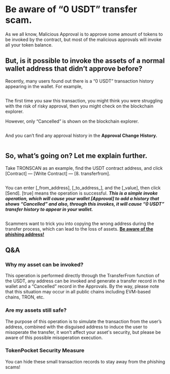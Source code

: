 # Be aware of “0 USDT” transfer scam.

As we all know, Malicious Approval is to approve some amount of tokens to be invoked by the contract, but most of the malicious approvals will invoke all your token balance.

## **But, is it possible to invoke the assets of a normal wallet address that didn’t approve before?** <a href="#fdcd" id="fdcd"></a>

Recently, many users found out there is a “0 USDT” transaction history appearing in the wallet. For example,

<figure><img src="https://miro.medium.com/max/908/0*1Giw2kx8GtVz30EY" alt=""><figcaption></figcaption></figure>

The first time you saw this transaction, you might think you were struggling with the risk of risky approval, then you might check on the blockchain explorer.

However, only “Cancelled” is shown on the blockchain explorer.

<figure><img src="https://miro.medium.com/max/1400/1*W32eqARpwxO4J6BrNJTWDw.png" alt=""><figcaption></figcaption></figure>

And you can’t find any approval history in the **Approval Change History.**

<figure><img src="https://miro.medium.com/max/1400/1*16r5FwEEW-fwj_q1F4ZuvQ.png" alt=""><figcaption></figcaption></figure>

## So, what’s going on? Let me explain further. <a href="#b0bf" id="b0bf"></a>

Take TRONSCAN as an example, find the USDT contract address, and click \[Contract] — \[Write Contract] — \[8. transferfrom].

<figure><img src="https://miro.medium.com/max/1400/1*L2js8PgPJiizfdmAuDYltA.png" alt=""><figcaption></figcaption></figure>

You can enter \[\_from\_address], \[\_to\_address\_], and the \[\_value], then click \[Send]. \[true] means the operation is successful. _**This is a simple invoke operation, which will cause your wallet \[Approval] to add a history that shows “Cancelled” and also, through this invokes, it will cause “0 USDT” transfer history to appear in your wallet.**_

<figure><img src="https://miro.medium.com/max/1400/1*WMgT4L5YWVQlCF9fkArrlA.png" alt=""><figcaption></figcaption></figure>

Scammers want to trick you into copying the wrong address during the transfer process, which can lead to the loss of assets. [**Be aware of the phishing address!**](https://medium.com/@tokenpocket-gm/be-aware-of-the-phishing-address-9b8c078a9517)

## Q\&A <a href="#d8d4" id="d8d4"></a>

### Why my asset can be invoked? <a href="#2016" id="2016"></a>

This operation is performed directly through the TransferFrom function of the USDT, any address can be invoked and generate a transfer record in the wallet and a “Cancelled” record in the Approvals. By the way, please note that this situation may occur in all public chains including EVM-based chains, TRON, etc.

### Are my assets still safe? <a href="#851a" id="851a"></a>

The purpose of this operation is to simulate the transaction from the user’s address, combined with the disguised address to induce the user to misoperate the transfer, it won’t affect your asset's security, but please be aware of this possible misoperation execution.

### TokenPocket Security Measure <a href="#82e0" id="82e0"></a>

You can hide these small transaction records to stay away from the phishing scams!
